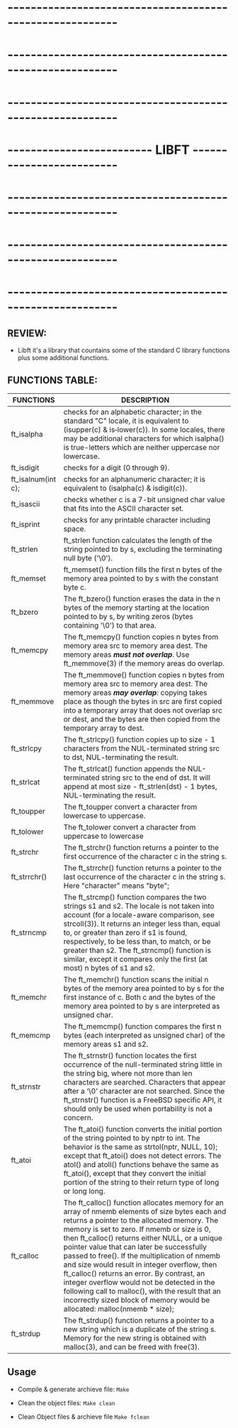 
# \---------------------------------------------------------
# \---------------------------------------------------------
# \---------------------------------------------------------
# \------------------------- LIBFT -------------------------
# \---------------------------------------------------------
# \---------------------------------------------------------
# \---------------------------------------------------------


## REVIEW:

- Libft it's a library that countains some of the standard C library functions plus some additional functions.

## FUNCTIONS TABLE:


| FUNCTIONS          | DESCRIPTION  |
| ------------- | ------------- |
|  ft_isalpha | checks for an alphabetic character; in the standard "C" locale, it is equivalent to (isupper(c) & is‐lower(c)).  In some locales, there may be additional characters for which  isalpha()  is true-letters which are neither uppercase nor lowercase.  |
| ft_isdigit  | checks for a digit (0 through 9).  |
| ft_isalnum(int c); | checks for an alphanumeric character; it is equivalent to (isalpha(c) & isdigit(c)).  |
| ft_isascii | checks whether c is a 7-bit unsigned char value that fits into the ASCII character set.|
| ft_isprint | checks for any printable character including space.          |
| ft_strlen          | ft_strlen function  calculates  the length of the string pointed to by s, excluding the terminating null byte ('\0'). |
| ft_memset          | ft_memset() function fills the first n bytes of the memory area pointed to by s with the constant byte c. |
| ft_bzero           | The ft_bzero() function erases the data in the n bytes of the memory starting at the location pointed to by s, by writing zeros (bytes containing '\0') to that area. |
| ft_memcpy          | The  ft_memcpy()  function  copies  n  bytes from memory area src to memory area dest.  The memory areas ***must not overlap***.  Use ft_memmove(3) if the memory areas do overlap. |
| ft_memmove         | The ft_memmove() function copies n bytes from memory area src to memory area dest.  The memory areas ***may overlap***: copying takes place as though the bytes in src are first copied into a temporary array that does  not  overlap src or dest, and the bytes are then copied from the temporary array to dest. |
| ft_strlcpy         | The ft_strlcpy() function copies up to size - 1 characters from the NUL-terminated string src to dst, NUL-terminating the result. |
| ft_strlcat         | The ft_strlcat() function appends the NUL-terminated string src to the end of dst.  It will append at most size - ft_strlen(dst) - 1 bytes, NUL-terminating the result. |
| ft_toupper         | The ft_toupper convert a character from lowercase to uppercase. |
| ft_tolower         | The ft_tolower convert a character from  uppercase to lowercase |
| ft_strchr          | The ft_strchr() function returns a pointer to the first occurrence of the character c in the string s. |
| ft_strrchr()       | The ft_strrchr() function returns a pointer to the last occurrence of the character c in the string s. Here "character" means "byte"; |
| ft_strncmp         | The ft_strcmp() function compares the two strings s1 and s2.  The locale is not taken into account (for a locale-aware comparison, see strcoll(3)).  It returns an integer less than, equal to, or greater than zero if  s1  is found, respectively, to be less than, to match, or be greater than s2. The ft_strncmp() function is similar, except it compares only the first (at most) n bytes of s1 and s2. |
| ft_memchr          | The ft_memchr()  function scans the initial n bytes of the memory area pointed to by s for the first instance of c.  Both c and the bytes of the memory area pointed to by s are interpreted as unsigned char. |
| ft_memcmp          | The  ft_memcmp()  function  compares the first n bytes (each interpreted as unsigned char) of the memory areas s1 and s2. |
| ft_strnstr         | The ft_strnstr() function locates the first occurrence of the null-terminated string little in the string big, where not more than len characters are searched.  Characters that appear after a ‘\0’ character are not searched.  Since the ft_strnstr() function is a FreeBSD specific API, it should only be used when portability is not a concern. |
| ft_atoi            | The ft_atoi() function converts the initial portion of the string pointed to by nptr to int.  The behavior is the same as strtol(nptr, NULL, 10); except that ft_atoi() does not detect errors. The atol() and atoll() functions behave the same as ft_atoi(), except that they convert the  initial  portion  of the string to their return type of long or long long. |
| ft_calloc          | The ft_calloc() function allocates memory for an array of nmemb elements of size bytes each and returns a pointer to the allocated memory.  The memory is set to zero.  If nmemb or size is  0,  then  ft_calloc()  returns  either NULL,  or  a  unique  pointer value that can later be successfully passed to free().  If the multiplication of nmemb and size would result in integer overflow, then ft_calloc() returns an  error.   By  contrast,  an  integer overflow  would  not  be detected in the following call to malloc(), with the result that an incorrectly sized block of memory would be allocated: malloc(nmemb * size); |
| ft_strdup          | The  ft_strdup() function returns a pointer to a new string which is a duplicate of the string s.  Memory for the new string is obtained with malloc(3), and can be freed with free(3). |


## Usage

- Compile & generate archieve file:
    ``` Make ```

- Clean the object files:
    ``` Make clean ```

- Clean Object files & archieve file
    ``` Make fclean ```
